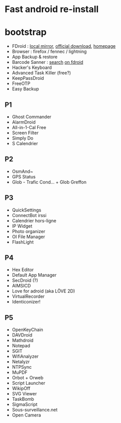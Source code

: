 # Fast android re-install

# bootstrap

 * FDroid :
[local mirror](https://raw.githubusercontent.com/tst2005/apk/master/p1/FDroid.apk),
[official download](https://f-droid.org/FDroid.apk),
[homepage](https://f-droid.org/)
 * Browser : firefox / fennec / lightning
 * App Backup & restore
 * Barcode Sanner : [search](https://f-droid.org/repository/browse/?fdfilter=barcode+scanner)
[on fdroid](https://f-droid.org/repo/com.google.zxing.client.android_103.apk)
 * Hacker's Keyboard
 * Advanced Task Killer (free?)
 * KeepPassDroid
 * FreeOTP
 * Easy Backup

## P1

 * Ghost Commander
 * AlarmDroid
 * All-in-1-Cal Free
 * Screen Filter
 * Simply Do
 * S Calendrier

## P2

 * OsmAnd~
 * GPS Status
 * Glob - Trafic Cond... + Glob Greffon

## P3

 * QuickSettings
 * ConnectBot irssi
 * Calendrier hors-ligne
 * IP Widget
 * Photo organizer
 * OI File Manager
 * FlashLight

## P4

 * Hex Editor
 * Default App Manager
 * SecDroid (?)
 * AIMSICD
 * Love for adroid (aka LÖVE 2D)
 * VirtualRecorder
 * Identiconizer!

## P5

 * OpenKeyChain
 * DAVDroid
 * Mathdroid
 * Notepad
 * SGIT
 * WifiAnalyzer
 * Netalyzr
 * NTPSync
 * MuPDF
 * Orbot + Orweb
 * Script Launcher
 * WikipOff
 * SVG Viewer
 * TaskBomb
 * SigmaScript
 * Sous-surveillance.net
 * Open Camera
